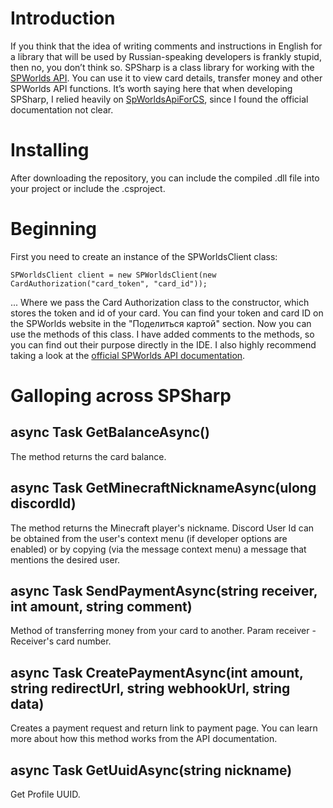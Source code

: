 # Introduction
If you think that the idea of writing comments and instructions in English for a library that will be used by Russian-speaking developers is frankly stupid, then no, you don’t think so.
SPSharp is a class library for working with the [SPWorlds API](https://spworlds.readthedocs.io/ru/latest/). You can use it to view card details, transfer money and other SPWorlds API functions. It’s worth saying here that when developing SPSharp, I relied heavily on [SpWorldsApiForCS](https://github.com/flaxytop/SpWorldsApiForCS), since I found the official documentation not clear.
# Installing
After downloading the repository, you can include the compiled .dll file into your project or include the .csproject.
# Beginning
First you need to create an instance of the SPWorldsClient class:
```
SPWorldsClient client = new SPWorldsClient(new CardAuthorization("card_token", "card_id"));
```
... Where we pass the Card Authorization class to the constructor, which stores the token and id of your card. You can find your token and card ID on the SPWorlds website in the "Поделиться картой" section.
Now you can use the methods of this class. I have added comments to the methods, so you can find out their purpose directly in the IDE. I also highly recommend taking a look at the [official SPWorlds API documentation](https://spworlds.readthedocs.io/ru/latest/api.html#).
# Galloping across SPSharp
## async Task<int> GetBalanceAsync()
The method returns the card balance.
## async Task<string> GetMinecraftNicknameAsync(ulong discordId)
The method returns the Minecraft player's nickname. Discord User Id can be obtained from the user's context menu (if developer options are enabled) or by copying (via the message context menu) a message that mentions the desired user.
## async Task SendPaymentAsync(string receiver, int amount, string comment)
Method of transferring money from your card to another. Param receiver - Receiver's card number.
## async Task<string> CreatePaymentAsync(int amount, string redirectUrl, string webhookUrl, string data)
Creates a payment request and return link to payment page. You can learn more about how this method works from the API documentation.
## async Task<string> GetUuidAsync(string nickname)
Get Profile UUID.

